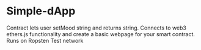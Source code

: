 # Simple-dApp
Contract lets user setMood string and returns string.  Connects to web3 ethers.js functionality and create a basic webpage for your smart contract. Runs on Ropsten Test network
